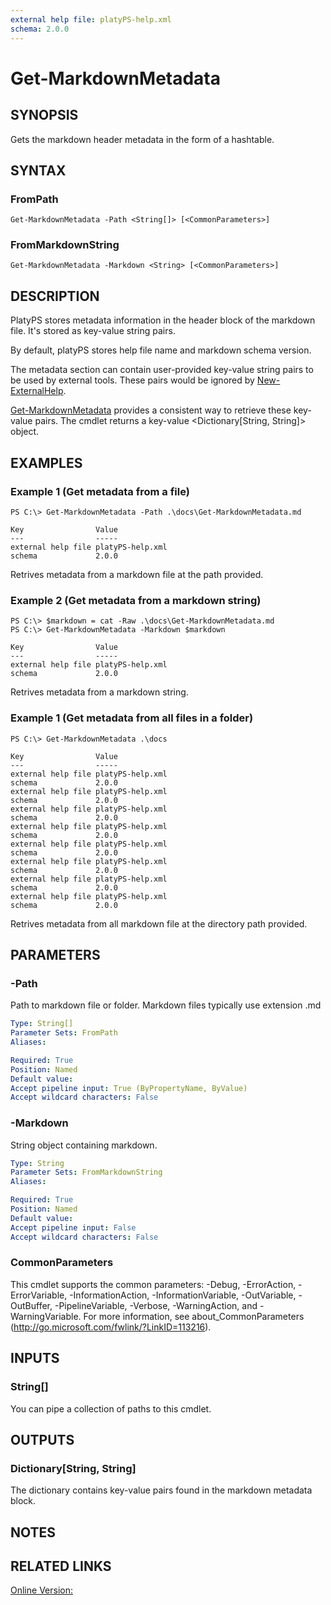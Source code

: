 ```yaml
---
external help file: platyPS-help.xml
schema: 2.0.0
---
```


# Get-MarkdownMetadata
## SYNOPSIS
Gets the markdown header metadata in the form of a hashtable.
## SYNTAX

### FromPath
```
Get-MarkdownMetadata -Path <String[]> [<CommonParameters>]
```

### FromMarkdownString
```
Get-MarkdownMetadata -Markdown <String> [<CommonParameters>]
```

## DESCRIPTION
PlatyPS stores metadata information in the header block of the markdown file.
It's stored as key-value string pairs.

By default, platyPS stores help file name and markdown schema version.

The metadata section can contain user-provided key-value string pairs to be used by external tools.
These pairs would be ignored by [New-ExternalHelp](New-ExternalHelp.md).

[Get-MarkdownMetadata](Get-MarkdownMetadata.md) provides a consistent way to retrieve these key-value pairs.
The cmdlet returns a key-value \<Dictionary\[String, String\]\> object.
## EXAMPLES

### Example 1 (Get metadata from a file)
```
PS C:\> Get-MarkdownMetadata -Path .\docs\Get-MarkdownMetadata.md

Key                Value
---                -----
external help file platyPS-help.xml
schema             2.0.0
```

Retrives metadata from a markdown file at the path provided.
### Example 2 (Get metadata from a markdown string)
```
PS C:\> $markdown = cat -Raw .\docs\Get-MarkdownMetadata.md
PS C:\> Get-MarkdownMetadata -Markdown $markdown

Key                Value
---                -----
external help file platyPS-help.xml
schema             2.0.0
```

Retrives metadata from a markdown string.
### Example 1 (Get metadata from all files in a folder)
```
PS C:\> Get-MarkdownMetadata .\docs

Key                Value
---                -----
external help file platyPS-help.xml
schema             2.0.0
external help file platyPS-help.xml
schema             2.0.0
external help file platyPS-help.xml
schema             2.0.0
external help file platyPS-help.xml
schema             2.0.0
external help file platyPS-help.xml
schema             2.0.0
external help file platyPS-help.xml
schema             2.0.0
external help file platyPS-help.xml
schema             2.0.0
external help file platyPS-help.xml
schema             2.0.0
```

Retrives metadata from all markdown file at the directory path provided.
## PARAMETERS

### -Path
Path to markdown file or folder.
Markdown files typically use extension .md


```yaml
Type: String[]
Parameter Sets: FromPath
Aliases:

Required: True
Position: Named
Default value: 
Accept pipeline input: True (ByPropertyName, ByValue)
Accept wildcard characters: False
```

### -Markdown
String object containing markdown.


```yaml
Type: String
Parameter Sets: FromMarkdownString
Aliases:

Required: True
Position: Named
Default value:
Accept pipeline input: False
Accept wildcard characters: False
```

### CommonParameters
This cmdlet supports the common parameters: -Debug, -ErrorAction, -ErrorVariable, -InformationAction, -InformationVariable, -OutVariable, -OutBuffer, -PipelineVariable, -Verbose, -WarningAction, and -WarningVariable. For more information, see about_CommonParameters (http://go.microsoft.com/fwlink/?LinkID=113216).
## INPUTS

### String[]
You can pipe a collection of paths to this cmdlet.
## OUTPUTS

### Dictionary[String, String]
The dictionary contains key-value pairs found in the markdown metadata block.
## NOTES

## RELATED LINKS

[Online Version:](https://github.com/PowerShell/platyPS/blob/master/docs/Get-MarkdownMetadata.md)

